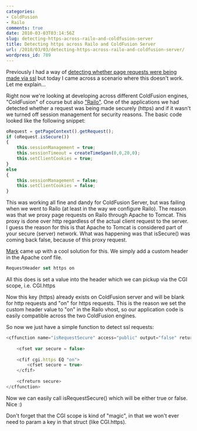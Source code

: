 ```yaml
---
categories:
- ColdFusion
- Railo
comments: true
date: 2010-03-03T03:14:56Z
slug: detecting-https-across-railo-and-coldfusion-server
title: Detecting https across Railo and ColdFusion Server
url: /2010/03/03/detecting-https-across-railo-and-coldfusion-server/
wordpress_id: 789
---
```


Previously I had a way of [detecting whether page requests were being made via ssl](http://www.chapter31.com/2007/07/21/detecting-and-redirecting-http-to-https/) but today I came across a scenario where this doesn't work. Let me explain...

Right now we're looking at developing across different ColdFusion engines, "ColdFusion" of course but also ["Railo"](http://www.getrailo.com/). One of the applications we had detected whether a request was being made securely (https) and if it wasn't we turned off session management for security reasons. The basic code looked like the following snippet:

``` javascript
oRequest = getPageContext().getRequest();			
if (oRequest.isSecure())
{
	this.sessionManagement = true;
	this.sessionTimeout = createTimeSpan(0,0,20,0);
	this.setClientCookies = true;
}
else
{
	this.sessionManagement = false;
	this.setClientCookies = false;
}
```

This was working all fine and dandy for ColdFusion Server, but was failing when we went to Railo (at least in the way we configure Railo). The reason was that we proxy page requests on Railo through Apache to Tomcat. This proxy is done over http regardless of the actual client request to the server. I guess the reason for this is that Apache to Tomcat is considered part of your secure (server) network. What was happening was that isSecure() was coming back false, because of this proxy request.

[Mark](http://www.lynchconsulting.com.au) came up with a cool solution for this. We simply add a custom header in the Apache conf file.

``` javascript
RequestHeader set https on
```

All this does is set a value into the header which we can pickup via the CGI scope, i.e. CGI.https

Now this key (https) already exists on ColdFusion server and will be blank for http requests and "on" for https requests. This is the reason we set the custom header value to "on" in the Railo vhost, so our application code is easily compatible across the two ColdFusion engines.

So now we just have a simple function to detect ssl requests:

``` javascript
<cffunction name="isRequestSecure" access="public" output="false" returnType="boolean">
	
	<cfset var secure = false>
		
	<cfif cgi.https EQ "on">
		<cfset secure = true>
	</cfif>
		
	<cfreturn secure>
</cffunction>
```

Now we can easily call isRequestSecure() which will be either true or false. Nice :)

Don't forget that the CGI scope is kind of "magic", in that we won't ever need to param a key in that struct (like CGI.https).
